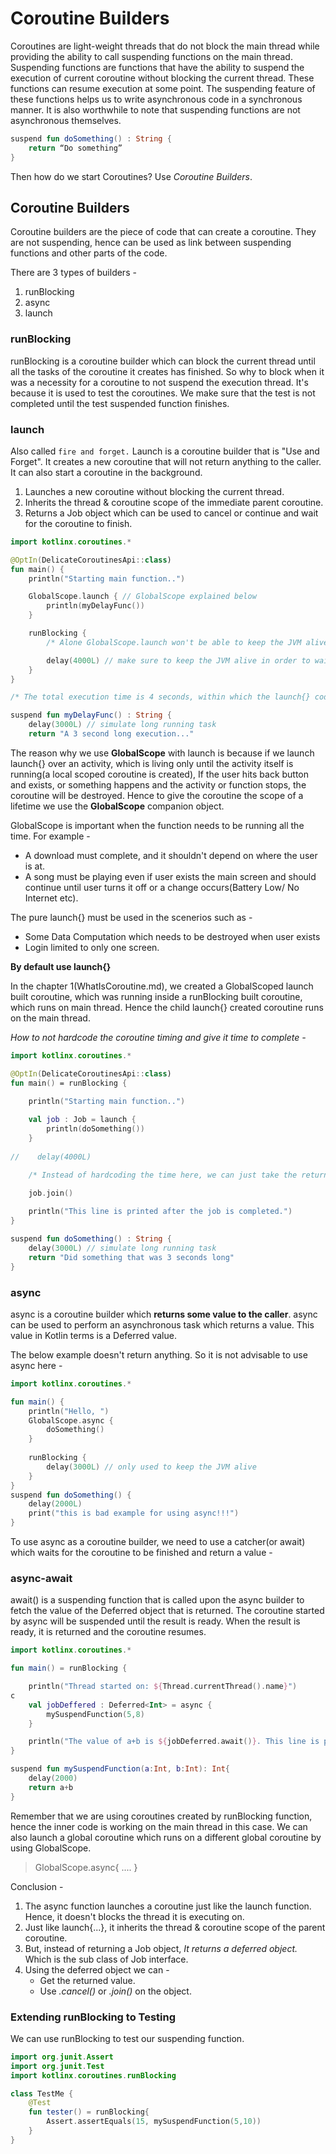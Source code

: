 # Coroutine Builders

Coroutines are light-weight threads that do not block the main thread while providing the ability to call suspending functions on the main thread. Suspending functions are functions that have the ability to suspend the execution of current coroutine without blocking the current thread. These functions can resume execution at some point. The suspending feature of these functions helps us to write asynchronous code in a synchronous manner. It is also worthwhile to note that suspending functions are not asynchronous themselves.

```kotlin
suspend fun doSomething() : String {
    return “Do something”
}
```

Then how do we start Coroutines? Use *Coroutine Builders*.

## Coroutine Builders

Coroutine builders are the piece of code that can create a coroutine. They are not suspending, hence can be used as link between suspending functions and other parts of the code.

There are 3 types of builders - 
1. runBlocking
2. async
3. launch

### runBlocking

runBlocking is a coroutine builder which can block the current thread until all the tasks of the coroutine it creates has finished. So why to block when it was a necessity for a coroutine to not suspend the execution thread. It's because it is used to test the coroutines. We make sure that the test is not completed until the test suspended function finishes.

### launch

Also called `fire and forget.` Launch is a coroutine builder that is "Use and Forget". It creates a new coroutine that will not return anything to the caller. It can also start a coroutine in the background.
1. Launches a new coroutine without blocking the current thread.
2. Inherits the thread & coroutine scope of the immediate parent coroutine.
3. Returns a Job object which can be used to cancel or continue and wait for the coroutine to finish.

```kotlin
import kotlinx.coroutines.*

@OptIn(DelicateCoroutinesApi::class)
fun main() {
    println("Starting main function..")

    GlobalScope.launch { // GlobalScope explained below
        println(myDelayFunc())
    }

    runBlocking {
        /* Alone GlobalScope.launch won't be able to keep the JVM alive, since program doesn't wait for coroutines unless main thread is suspended using the runBlocking{}*/

        delay(4000L) // make sure to keep the JVM alive in order to wait for doSomething() to execute
    }
}

/* The total execution time is 4 seconds, within which the launch{} code was executed, the main thread was suspended for 4000ms by the runBlocking method*/

suspend fun myDelayFunc() : String {
    delay(3000L) // simulate long running task
    return "A 3 second long execution..."

```

The reason why we use **GlobalScope** with launch is because if we launch launch{} over an activity, which is living only until the activity itself is running(a local scoped coroutine is created), If the user hits back button and exists, or something happens and the activity or function stops, the coroutine will be destroyed. Hence to give the coroutine the scope of a lifetime we use the **GlobalScope** companion object.

GlobalScope is important when the function needs to be running all the time. For example -
- A download must complete, and it shouldn't depend on where the user is at.
- A song must be playing even if user exists the main screen and should continue until user turns it off or a change occurs(Battery Low/ No Internet etc).

The pure launch{} must be used in the scenerios such as -
- Some Data Computation which needs to be destroyed when user exists
- Login limited to only one screen.

**By default use launch{}**

In the chapter 1(WhatIsCoroutine.md), we created a GlobalScoped launch built coroutine, which was running inside a runBlocking built coroutine, which runs on main thread. Hence the child launch{} created coroutine runs on the main thread.


_How to not hardcode the coroutine timing and give it time to complete -_
```kotlin
import kotlinx.coroutines.*

@OptIn(DelicateCoroutinesApi::class)
fun main() = runBlocking {
    
    println("Starting main function..")

    val job : Job = launch {
        println(doSomething())
    }
    
//    delay(4000L)

    /* Instead of hardcoding the time here, we can just take the returned Job object from the launch call and call a function over it. The join function waits until the launch coroutine is completed and then the further execution starts sequentially*/

    job.join()
    
    println("This line is printed after the job is completed.")
}

suspend fun doSomething() : String {
    delay(3000L) // simulate long running task
    return "Did something that was 3 seconds long"
}
```


### async

async is a coroutine builder which **returns some value to the caller**. async can be used to perform an asynchronous task which returns a value. This value in Kotlin terms is a Deferred<T> value.

The below example doesn't return anything. So it is not advisable to use async here -
```kotlin
import kotlinx.coroutines.*

fun main() {
    println("Hello, ")
    GlobalScope.async {
        doSomething()
    }
    
    runBlocking {
        delay(3000L) // only used to keep the JVM alive
    }
}
suspend fun doSomething() {
    delay(2000L)
    print("this is bad example for using async!!!")
}
```

To use async as a coroutine builder, we need to use a catcher(or await) which waits for the coroutine to be finished and return a value - 

### async-await

await() is a suspending function that is called upon the async builder to fetch the value of the Deferred object that is returned. The coroutine started by async will be suspended until the result is ready. When the result is ready, it is returned and the coroutine resumes.

```kotlin
import kotlinx.coroutines.*

fun main() = runBlocking {

    println("Thread started on: ${Thread.currentThread().name}")
c
    val jobDeffered : Deferred<Int> = async {
        mySuspendFunction(5,8)
    }

    println("The value of a+b is ${jobDeferred.await()}. This line is printed after 2s as delay is used.")
}

suspend fun mySuspendFunction(a:Int, b:Int): Int{
    delay(2000)
    return a+b
}
```

Remember that we are using coroutines created by runBlocking function, hence the inner code is working on the main thread in this case. We can also launch a global coroutine which runs on a different global coroutine by using GlobalScope.

> GlobalScope.async{ .... }

Conclusion -
1. The async function launches a coroutine just like the launch function. Hence, it doesn't blocks the thread it is executing on.
2. Just like launch{...}, it inherits the thread & coroutine scope of the parent coroutine.
3. But, instead of returning a Job object, _It returns a deferred<T> object._ Which is the sub class of Job interface.
4. Using the deferred object we can -
    - Get the returned value.
    - Use _.cancel()_ or _.join()_ on the object.

### Extending runBlocking to Testing

We can use runBlocking to test our suspending function.

```kotlin
import org.junit.Assert
import org.junit.Test
import kotlinx.coroutines.runBlocking

class TestMe {
    @Test
    fun tester() = runBlocking{
        Assert.assertEquals(15, mySuspendFunction(5,10))
    }
}
```